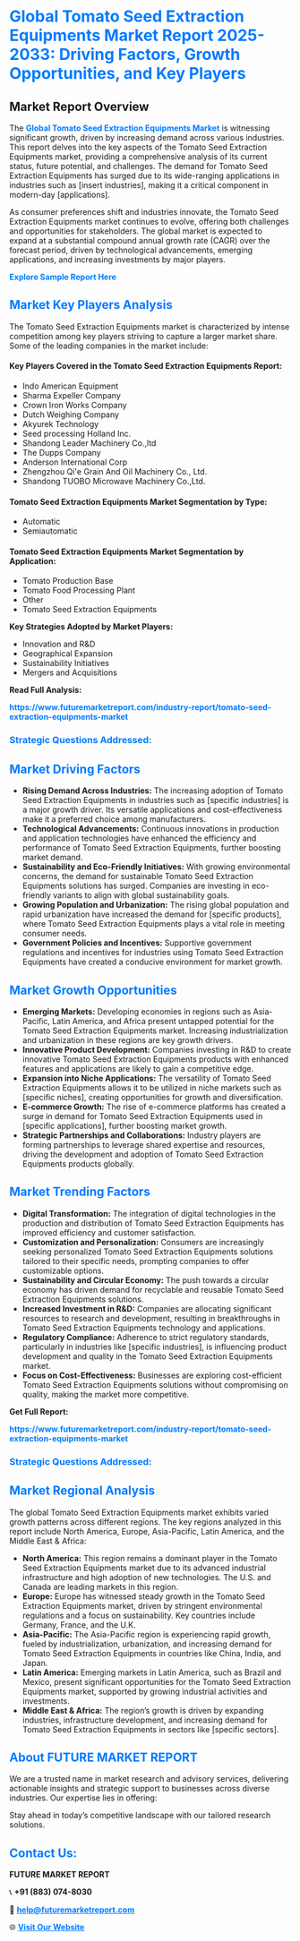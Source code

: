 <h1 style="color: #007BFF;">Global Tomato Seed Extraction Equipments Market Report 2025-2033: Driving Factors, Growth Opportunities, and Key Players</h1>

<section id="overview">
<h2>Market Report Overview</h2>
<p>The <a href="https://www.futuremarketreport.com/industry-report/tomato-seed-extraction-equipments-market" style="color: #007BFF; text-decoration: none;"><strong>Global Tomato Seed Extraction Equipments Market</strong></a> is witnessing significant growth, driven by increasing demand across various industries. This report delves into the key aspects of the Tomato Seed Extraction Equipments market, providing a comprehensive analysis of its current status, future potential, and challenges. The demand for Tomato Seed Extraction Equipments has surged due to its wide-ranging applications in industries such as [insert industries], making it a critical component in modern-day [applications].</p>
<p>As consumer preferences shift and industries innovate, the Tomato Seed Extraction Equipments market continues to evolve, offering both challenges and opportunities for stakeholders. The global market is expected to expand at a substantial compound annual growth rate (CAGR) over the forecast period, driven by technological advancements, emerging applications, and increasing investments by major players.</p>
</section>

<section id="overview">
<p><a href="https://www.futuremarketreport.com/request-sample/reportId=128254" style="color: #007BFF; text-decoration: none;"><strong>Explore Sample Report Here</strong></a></p>
</section>

<section id="key-players">
<h2 style="color: #007BFF;">Market Key Players Analysis</h2>
<p>The Tomato Seed Extraction Equipments market is characterized by intense competition among key players striving to capture a larger market share. Some of the leading companies in the market include:</p>
<h4>Key Players Covered in the Tomato Seed Extraction Equipments Report:</h4>
<ul><li>Indo American Equipment</li><li>Sharma Expeller Company</li><li>Crown Iron Works Company</li><li>Dutch Weighing Company</li><li>Akyurek Technology</li><li>Seed processing Holland Inc.</li><li>Shandong Leader Machinery Co.,ltd</li><li>The Dupps Company</li><li>Anderson International Corp</li><li>Zhengzhou Qi&#039;e Grain And Oil Machinery Co., Ltd.</li><li>Shandong TUOBO Microwave Machinery Co.,Ltd.</li></ul>
<h4>Tomato Seed Extraction Equipments Market Segmentation by Type:</h4>
<ul><li>Automatic</li><li>Semiautomatic</li></ul>

<h4>Tomato Seed Extraction Equipments Market Segmentation by Application:</h4>
<ul><li>Tomato Production Base</li><li>Tomato Food Processing Plant</li><li>Other</li><li>Tomato Seed Extraction Equipments</li></ul>
<p><strong>Key Strategies Adopted by Market Players:</strong></p>
<ul>
<li>Innovation and R&D</li>
<li>Geographical Expansion</li>
<li>Sustainability Initiatives</li>
<li>Mergers and Acquisitions</li>
</ul>
</section>

<section>
<p><strong>Read Full Analysis: </strong></p><a href="https://www.futuremarketreport.com/industry-report/tomato-seed-extraction-equipments-market" style="color: #007BFF; text-decoration: none;"><strong>https://www.futuremarketreport.com/industry-report/tomato-seed-extraction-equipments-market</strong></a>
<h3 style="color: #007BFF;">Strategic Questions Addressed:</h3>
</section>

<section id="driving-factors">
<h2 style="color: #007BFF;">Market Driving Factors</h2>
<ul>
<li><strong>Rising Demand Across Industries:</strong> The increasing adoption of Tomato Seed Extraction Equipments in industries such as [specific industries] is a major growth driver. Its versatile applications and cost-effectiveness make it a preferred choice among manufacturers.</li>
<li><strong>Technological Advancements:</strong> Continuous innovations in production and application technologies have enhanced the efficiency and performance of Tomato Seed Extraction Equipments, further boosting market demand.</li>
<li><strong>Sustainability and Eco-Friendly Initiatives:</strong> With growing environmental concerns, the demand for sustainable Tomato Seed Extraction Equipments solutions has surged. Companies are investing in eco-friendly variants to align with global sustainability goals.</li>
<li><strong>Growing Population and Urbanization:</strong> The rising global population and rapid urbanization have increased the demand for [specific products], where Tomato Seed Extraction Equipments plays a vital role in meeting consumer needs.</li>
<li><strong>Government Policies and Incentives:</strong> Supportive government regulations and incentives for industries using Tomato Seed Extraction Equipments have created a conducive environment for market growth.</li>
</ul>
</section>

<section id="growth-opportunities">
<h2 style="color: #007BFF;">Market Growth Opportunities</h2>
<ul>
<li><strong>Emerging Markets:</strong> Developing economies in regions such as Asia-Pacific, Latin America, and Africa present untapped potential for the Tomato Seed Extraction Equipments market. Increasing industrialization and urbanization in these regions are key growth drivers.</li>
<li><strong>Innovative Product Development:</strong> Companies investing in R&D to create innovative Tomato Seed Extraction Equipments products with enhanced features and applications are likely to gain a competitive edge.</li>
<li><strong>Expansion into Niche Applications:</strong> The versatility of Tomato Seed Extraction Equipments allows it to be utilized in niche markets such as [specific niches], creating opportunities for growth and diversification.</li>
<li><strong>E-commerce Growth:</strong> The rise of e-commerce platforms has created a surge in demand for Tomato Seed Extraction Equipments used in [specific applications], further boosting market growth.</li>
<li><strong>Strategic Partnerships and Collaborations:</strong> Industry players are forming partnerships to leverage shared expertise and resources, driving the development and adoption of Tomato Seed Extraction Equipments products globally.</li>
</ul>
</section>

<section id="trending-factors">
<h2 style="color: #007BFF;">Market Trending Factors</h2>
<ul>
<li><strong>Digital Transformation:</strong> The integration of digital technologies in the production and distribution of Tomato Seed Extraction Equipments has improved efficiency and customer satisfaction.</li>
<li><strong>Customization and Personalization:</strong> Consumers are increasingly seeking personalized Tomato Seed Extraction Equipments solutions tailored to their specific needs, prompting companies to offer customizable options.</li>
<li><strong>Sustainability and Circular Economy:</strong> The push towards a circular economy has driven demand for recyclable and reusable Tomato Seed Extraction Equipments solutions.</li>
<li><strong>Increased Investment in R&D:</strong> Companies are allocating significant resources to research and development, resulting in breakthroughs in Tomato Seed Extraction Equipments technology and applications.</li>
<li><strong>Regulatory Compliance:</strong> Adherence to strict regulatory standards, particularly in industries like [specific industries], is influencing product development and quality in the Tomato Seed Extraction Equipments market.</li>
<li><strong>Focus on Cost-Effectiveness:</strong> Businesses are exploring cost-efficient Tomato Seed Extraction Equipments solutions without compromising on quality, making the market more competitive.</li>
</ul>
</section>

<section>
<p><strong>Get Full Report: </strong></p><a href="https://www.futuremarketreport.com/industry-report/tomato-seed-extraction-equipments-market" style="color: #007BFF; text-decoration: none;"><strong>https://www.futuremarketreport.com/industry-report/tomato-seed-extraction-equipments-market</strong></a>
<h3 style="color: #007BFF;">Strategic Questions Addressed:</h3>
</section>


<section id="regional-analysis">
<h2 style="color: #007BFF;">Market Regional Analysis</h2>
<p>The global Tomato Seed Extraction Equipments market exhibits varied growth patterns across different regions. The key regions analyzed in this report include North America, Europe, Asia-Pacific, Latin America, and the Middle East & Africa:</p>
<ul>
<li><strong>North America:</strong> This region remains a dominant player in the Tomato Seed Extraction Equipments market due to its advanced industrial infrastructure and high adoption of new technologies. The U.S. and Canada are leading markets in this region.</li>
<li><strong>Europe:</strong> Europe has witnessed steady growth in the Tomato Seed Extraction Equipments market, driven by stringent environmental regulations and a focus on sustainability. Key countries include Germany, France, and the U.K.</li>
<li><strong>Asia-Pacific:</strong> The Asia-Pacific region is experiencing rapid growth, fueled by industrialization, urbanization, and increasing demand for Tomato Seed Extraction Equipments in countries like China, India, and Japan.</li>
<li><strong>Latin America:</strong> Emerging markets in Latin America, such as Brazil and Mexico, present significant opportunities for the Tomato Seed Extraction Equipments market, supported by growing industrial activities and investments.</li>
<li><strong>Middle East & Africa:</strong> The region’s growth is driven by expanding industries, infrastructure development, and increasing demand for Tomato Seed Extraction Equipments in sectors like [specific sectors].</li>
</ul>
</section>

<footer>
<h2 style="color: #007BFF;">About FUTURE MARKET REPORT</h2>
<p>We are a trusted name in market research and advisory services, delivering actionable insights and strategic support to businesses across diverse industries. Our expertise lies in offering:</p>

<p>Stay ahead in today’s competitive landscape with our tailored research solutions.</p>

<h2 style="color: #007BFF;">Contact Us:</h2>
<p><strong>FUTURE MARKET REPORT</strong></p>
<p>📞 <strong>+91 (883) 074-8030</strong></p>
<p>📧 <strong><a href="mailto:help@futuremarketreport.com" style="color: #007BFF;">help@futuremarketreport.com</a></strong></p>
<p>🌐 <strong><a href="https://www.futuremarketreport.com/" style="color: #007BFF;">Visit Our Website</a></strong></p>
</footer>